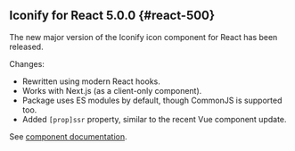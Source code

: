 ## Iconify for React 5.0.0 {#react-500}

The new major version of the Iconify icon component for React has been released.

Changes:
- Rewritten using modern React hooks.
- Works with Next.js (as a client-only component).
- Package uses ES modules by default, though CommonJS is supported too.
- Added `[prop]ssr` property, similar to the recent Vue component update.

See [component documentation](/docs/icon-components/react/index.md).

